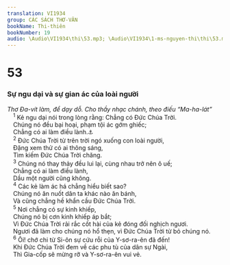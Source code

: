 ```yaml
---
translation: VI1934
group: CÁC SÁCH THƠ-VĂN
bookName: Thi-thiên 
bookNumber: 19
audio: \Audio\VI1934\thi\53.mp3; \Audio\VI1934\1-ms-nguyen-thi\thi\53.mp3
---
```


<div class="title"><h1>53</h1><h3>Sự ngu dại và sự gian ác của loài người</h3><i>Thơ Đa-vít làm, để dạy dỗ. Cho thầy nhạc chánh, theo điếu “Ma-ha-lát”</i></div>
<span class="verse thi_53_1"> <sup>1</sup> Kẻ ngu dại nói trong lòng rằng: Chẳng có Đức Chúa Trời. <br/> Chúng nó đều bại hoại, phạm tội ác gớm ghiếc; <br/> Chẳng có ai làm điều lành.<a data-toggle="tooltip" data-placement="bottom" title="Ro 3:10-12">⚓</a><br/></span>
<span class="verse thi_53_2"> <sup>2</sup> Đức Chúa Trời từ trên trời ngó xuống con loài người, <br/> Đặng xem thử có ai thông sáng, <br/> Tìm kiếm Đức Chúa Trời chăng. <br/></span>
<span class="verse thi_53_3"> <sup>3</sup> Chúng nó thay thảy đều lui lại, cùng nhau trở nên ô uế; <br/> Chẳng có ai làm điều lành, <br/> Dầu một người cũng không. <br/></span>
<span class="verse thi_53_4"> <sup>4</sup> Các kẻ làm ác há chẳng hiểu biết sao? <br/> Chúng nó ăn nuốt dân ta khác nào ăn bánh, <br/> Và cũng chẳng hề khẩn cầu Đức Chúa Trời. <br/></span>
<span class="verse thi_53_5"> <sup>5</sup> Nơi chẳng có sự kinh khiếp, <br/> Chúng nó bị cơn kinh khiếp áp bắt; <br/> Vì Đức Chúa Trời rải rắc cốt hài của kẻ đóng đối nghịch ngươi. <br/> Ngươi đã làm cho chúng nó hổ thẹn, vì Đức Chúa Trời từ bỏ chúng nó. <br/></span>
<span class="verse thi_53_6"> <sup>6</sup> Ôi! chớ chi từ Si-ôn sự cứu rỗi của Y-sơ-ra-ên đã đến! <br/> Khi Đức Chúa Trời đem về các phu tù của dân sự Ngài, <br/> Thì Gia-cốp sẽ mừng rỡ và Y-sơ-ra-ên vui vẻ. <br/></span>
